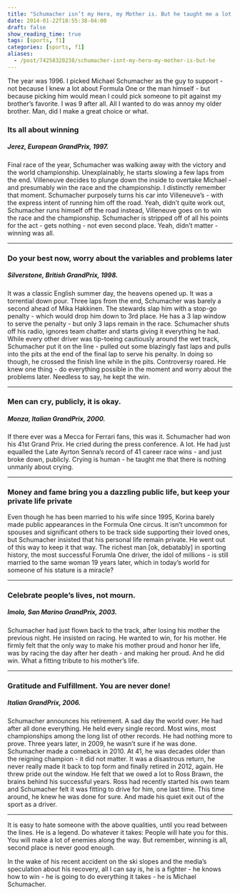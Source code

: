 ```yaml
---
title: "Schumacher isn’t my Hero, my Mother is. But he taught me a lot about life."
date: 2014-01-22T18:55:38-04:00
draft: false
show_reading_time: true
tags: [sports, f1]
categories: [sports, f1]
aliases:
  - /post/74258320238/schumacher-isnt-my-hero-my-mother-is-but-he
---
```



The year was 1996. I picked Michael Schumacher as the guy to support - not because I knew a lot about Formula One or the man himself - but because picking him would mean I could pick someone to pit against my brother’s favorite. I was 9 after all. All I wanted to do was annoy my older brother. Man, did I make a great choice or what.

### Its all about winning
#####  Jerez, European GrandPrix, 1997. 
Final race of the year, Schumacher was walking away with the victory and the world championship. Unexplainably, he starts slowing a few laps from the end. Villeneuve decides to plunge down the inside to overtake Michael - and presumably win the race and the championship. I distinctly remember that moment. Schumacher purposely turns his car into Villeneuve’s - with the express intent of running him off the road. Yeah, didn’t quite work out, Schumacher runs himself off the road instead, Villeneuve goes on to win the race and the championship. Schumacher is stripped off of all his points for the act - gets nothing - not even second place. Yeah, didn’t matter - winning was all.

---

### Do your best now, worry about the variables and problems later
##### Silverstone, British GrandPrix, 1998. 

It was a classic English summer day, the heavens opened up. It was a torrential down pour. Three laps from the end, Schumacher was barely a second ahead of Mika Hakkinen. The stewards slap him with a stop-go penalty - which would drop him down to 3rd place. He has a 3 lap window to serve the penalty - but only 3 laps remain in the race. Schumacher shuts off his radio, ignores team chatter and starts giving it everything he had. While every other driver was tip-toeing cautiously around the wet track, Schumacher put it on the line - pulled out some blazingly fast laps and pulls into the pits at the end of the final lap to serve his penalty. In doing so though, he crossed the finish line while in the pits. Controversy roared. He knew one thing - do everything possible in the moment and worry about the problems later. Needless to say, he kept the win.

---

### Men can cry, publicly, it is okay.
#####  Monza, Italian GrandPrix, 2000. 

If there ever was a Mecca for Ferrari fans, this was it. Schumacher had won his 41st Grand Prix. He cried during the press conference. A lot. He had just equalled the Late Ayrton Senna’s record of 41 career race wins - and just broke down, publicly. Crying is human - he taught me that there is nothing unmanly about crying. 

---

### Money and fame bring you a dazzling public life, but keep your private life private

Even though he has been married to his wife since 1995, Korina barely made public appearances in the Formula One circus. It isn’t uncommon for spouses and significant others to be track side supporting their loved ones, but Schumacher insisted that his personal life remain private. He went out of this way to keep it that way. The richest man [ok, debatably] in sporting history, the most successful Forumla One driver, the idol of millions - is still married to the same woman 19 years later, which in today’s world for someone of his stature is a miracle?

---

### Celebrate people’s lives, not mourn. 
##### Imola, San Marino GrandPrix, 2003. 

Schumacher had just flown back to the track, after losing his mother the previous night. He insisted on racing. He wanted to win, for his mother. He firmly felt that the only way to make his mother proud and honor her life, was by racing the day after her death - and making her proud. And he did win. What a fitting tribute to his mother’s life.

---

### Gratitude and Fulfillment. You are never done! 
##### Italian GrandPrix, 2006. 
Schumacher announces his retirement. A sad day the world over. He had after all done everything. He held every single record. Most wins, most championships among the long list of other records. He had nothing more to prove. Three years later, in 2009, he wasn’t sure if he was done. Schumacher made a comeback in 2010. At 41, he was decades older than the reigning champion - it did not matter. It was a disastrous return, he never really made it back to top form and finally retired in 2012, again. He threw pride out the window. He felt that we owed a lot to Ross Brawn, the brains behind his successful years. Ross had recently started his own team and Schumacher felt it was fitting to drive for him, one last time. This time around, he knew he was done for sure. And made his quiet exit out of the sport as a driver.

---

It is easy to hate someone with the above qualities, until you read between the lines. He is a legend. Do whatever it takes: People will hate you for this. You will make a lot of enemies along the way. But remember, winning is all, second place is never good enough.

In the wake of his recent accident on the ski slopes and the media’s speculation about his recovery, all I can say is, he is a fighter - he knows how to win - he is going to do everything it takes - he is Michael Schumacher.